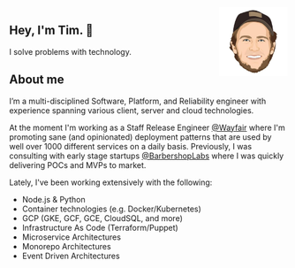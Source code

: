 <img alt="Tim Chepeleff"  align="right" src="https://github.com/timchepeleff/timchepeleff/blob/master/5407406.jpeg" width="124">

## Hey, I'm Tim. 👋 

I solve problems with technology. 


## About me



I’m a multi-disciplined Software, Platform, and Reliability engineer with experience spanning various client, server and cloud technologies. 

At the moment I'm working as a Staff Release Engineer [@Wayfair](https://tech.wayfair.com/) where I'm promoting sane (and opinionated) deployment patterns that are used by well over 1000 different services on a daily basis. Previously, I was consulting with early stage startups [@BarbershopLabs](http://barbershoplabs.com/) where I was quickly delivering POCs and MVPs to market. 

Lately, I've been working extensively with the following: 


* Node.js & Python
* Container technologies (e.g. Docker/Kubernetes)
* GCP (GKE, GCF, GCE, CloudSQL, and more)
* Infrastructure As Code (Terraform/Puppet)
* Microservice Architectures
* Monorepo Architectures
* Event Driven Architectures



<!--
**timchepeleff/timchepeleff** is a ✨ _special_ ✨ repository because its `README.md` (this file) appears on your GitHub profile.

Here are some ideas to get you started:

- 🔭 I’m currently working on ...
- 🌱 I’m currently learning ...
- 👯 I’m looking to collaborate on ...
- 🤔 I’m looking for help with ...
- 💬 Ask me about ...
- 📫 How to reach me: ...
- 😄 Pronouns: ...
- ⚡ Fun fact: ...
-->
